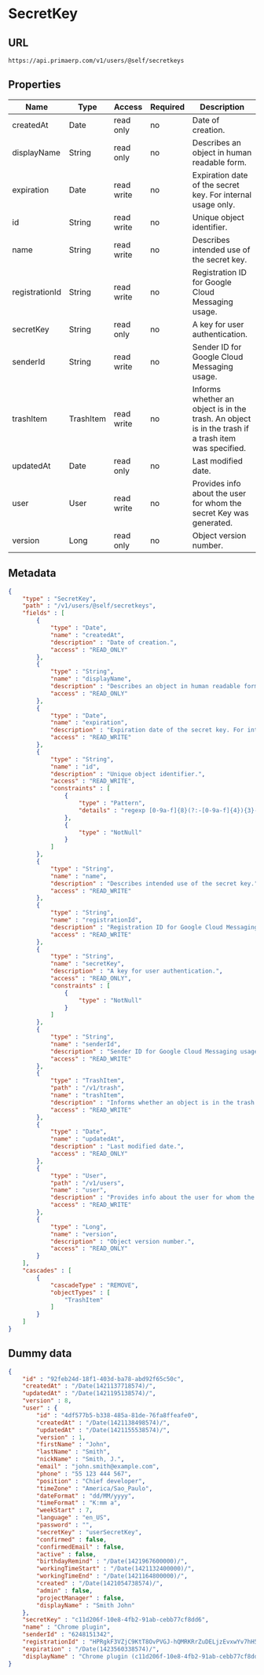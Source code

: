 SecretKey
==

## URL

	https://api.primaerp.com/v1/users/@self/secretkeys

## Properties

| Name           | Type      | Access     | Required                                                               | Description                                                                                         |
|----------------|-----------|------------|------------------------------------------------------------------------|-----------------------------------------------------------------------------------------------------|
| createdAt      | Date      | read only  | no                                                                     | Date of creation.                                                                                   |
| displayName    | String    | read only  | no                                                                     | Describes an object in human readable form.                                                         |
| expiration     | Date      | read write | no                                                                     | Expiration date of the secret key. For internal usage only.                                         |
| id             | String    | read write | no                                                                     | Unique object identifier.                                                                           |
| name           | String    | read write | no                                                                     | Describes intended use of the secret key.                                                           |
| registrationId | String    | read write | no                                                                     | Registration ID for Google Cloud Messaging usage.                                                   |
| secretKey      | String    | read only  | no                                                                     | A key for user authentication.                                                                      |
| senderId       | String    | read write | no                                                                     | Sender ID for Google Cloud Messaging usage.                                                         |
| trashItem      | TrashItem | read write | no                                                                     | Informs whether an object is in the trash. An object is in the trash if a trash item was specified. |
| updatedAt      | Date      | read only  | no                                                                     | Last modified date.                                                                                 |
| user           | User      | read write | no                                                                     | Provides info about the user for whom the secret Key was generated.                                 |
| version        | Long      | read only  | no                                                                     | Object version number.                                                                              |

## Metadata

```JSON
{
	"type" : "SecretKey",
	"path" : "/v1/users/@self/secretkeys",
	"fields" : [
		{
			"type" : "Date",
			"name" : "createdAt",
			"description" : "Date of creation.",
			"access" : "READ_ONLY"
		},
		{
			"type" : "String",
			"name" : "displayName",
			"description" : "Describes an object in human readable form.",
			"access" : "READ_ONLY"
		},
		{
			"type" : "Date",
			"name" : "expiration",
			"description" : "Expiration date of the secret key. For internal usage only.",
			"access" : "READ_WRITE"
		},
		{
			"type" : "String",
			"name" : "id",
			"description" : "Unique object identifier.",
			"access" : "READ_WRITE",
			"constraints" : [
				{
					"type" : "Pattern",
					"details" : "regexp [0-9a-f]{8}(?:-[0-9a-f]{4}){3}-[0-9a-f]{12}"
				},
				{
					"type" : "NotNull"
				}
			]
		},
		{
			"type" : "String",
			"name" : "name",
			"description" : "Describes intended use of the secret key.",
			"access" : "READ_WRITE"
		},
		{
			"type" : "String",
			"name" : "registrationId",
			"description" : "Registration ID for Google Cloud Messaging usage.",
			"access" : "READ_WRITE"
		},
		{
			"type" : "String",
			"name" : "secretKey",
			"description" : "A key for user authentication.",
			"access" : "READ_ONLY",
			"constraints" : [
				{
					"type" : "NotNull"
				}
			]
		},
		{
			"type" : "String",
			"name" : "senderId",
			"description" : "Sender ID for Google Cloud Messaging usage.",
			"access" : "READ_WRITE"
		},
		{
			"type" : "TrashItem",
			"path" : "/v1/trash",
			"name" : "trashItem",
			"description" : "Informs whether an object is in the trash. An object is in the trash if a trash item was specified.",
			"access" : "READ_WRITE"
		},
		{
			"type" : "Date",
			"name" : "updatedAt",
			"description" : "Last modified date.",
			"access" : "READ_ONLY"
		},
		{
			"type" : "User",
			"path" : "/v1/users",
			"name" : "user",
			"description" : "Provides info about the user for whom the secret Key was generated.",
			"access" : "READ_WRITE"
		},
		{
			"type" : "Long",
			"name" : "version",
			"description" : "Object version number.",
			"access" : "READ_ONLY"
		}
	],
	"cascades" : [
		{
			"cascadeType" : "REMOVE",
			"objectTypes" : [
				"TrashItem"
			]
		}
	]
}
```

## Dummy data

```JSON
{
	"id" : "92feb24d-18f1-403d-ba78-abd92f65c50c",
	"createdAt" : "/Date(1421137718574)/",
	"updatedAt" : "/Date(1421195138574)/",
	"version" : 8,
	"user" : {
		"id" : "4df577b5-b338-485a-81de-76fa8ffeafe0",
		"createdAt" : "/Date(1421138498574)/",
		"updatedAt" : "/Date(1421155538574)/",
		"version" : 1,
		"firstName" : "John",
		"lastName" : "Smith",
		"nickName" : "Smith, J.",
		"email" : "john.smith@example.com",
		"phone" : "55 123 444 567",
		"position" : "Chief developer",
		"timeZone" : "America/Sao_Paulo",
		"dateFormat" : "dd/MM/yyyy",
		"timeFormat" : "K:mm a",
		"weekStart" : 7,
		"language" : "en_US",
		"password" : "",
		"secretKey" : "userSecretKey",
		"confirmed" : false,
		"confirmedEmail" : false,
		"active" : false,
		"birthdayRemind" : "/Date(1421967600000)/",
		"workingTimeStart" : "/Date(1421132400000)/",
		"workingTimeEnd" : "/Date(1421164800000)/",
		"created" : "/Date(1421054738574)/",
		"admin" : false,
		"projectManager" : false,
		"displayName" : "Smith John"
	},
	"secretKey" : "c11d206f-10e8-4fb2-91ab-cebb77cf8dd6",
	"name" : "Chrome plugin",
	"senderId" : "6248151342",
	"registrationId" : "HPRgkF3VZjC9KtT8OvPVGJ-hQMRKRrZuDELjzEvxwYv7hH5OFEeco8ohsN5PjL1iC2dNtk2BAokeMCg2ZXKqpc8FXKmhX94kIxQ",
	"expiration" : "/Date(1423560338574)/",
	"displayName" : "Chrome plugin (c11d206f-10e8-4fb2-91ab-cebb77cf8dd6)"
}
```
